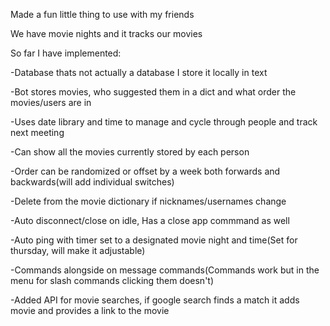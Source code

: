 Made a fun little thing to use with my friends

We have movie nights and it tracks our movies

So far I have implemented:

-Database thats not actually a database I store it locally in text

-Bot stores movies, who suggested them in a dict and what order the movies/users are in

-Uses date library and time to manage and cycle through people and track next meeting

-Can show all the movies currently stored by each person

-Order can be randomized or offset by a week both forwards and backwards(will add individual switches)

-Delete from the movie dictionary if nicknames/usernames change

-Auto disconnect/close on idle, Has a close app commmand as well

-Auto ping with timer set to a designated movie night and time(Set for thursday, will make it adjustable)

-Commands alongside on message commands(Commands work but in the menu for slash commands clicking them doesn't)

-Added API for movie searches, if google search finds a match it adds movie and provides a link to the movie


